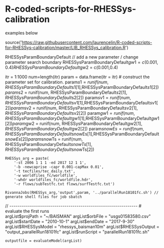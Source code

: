 # R-coded-scripts-for-RHESSys-calibration
examples below

source('https://raw.githubusercontent.com/laurencelin/R-coded-scripts-for-RHESSys-calibration/master/LIB_RHESSys_calibration.R')


RHESSysParamBoundaryDefault 
// add a new parameter / change parameter search boundary
	RHESSysParamBoundaryDefault$gw1 = c(0.001,0.4)
	RHESSysParamBoundaryDefault$gw2 = c(0.001,0.4)
  
  itr = 1:1000
	num=length(itr) 
	param = data.frame(itr = itr) # construct the parameter set for calibration. 
	param$s1 = runif(num, RHESSysParamBoundaryDefault$s1[1],RHESSysParamBoundaryDefault$s1[2])
	param$s2 = runif(num, RHESSysParamBoundaryDefault$s2[1],RHESSysParamBoundaryDefault$s2[2])
	param$sv1 = runif(num, RHESSysParamBoundaryDefault$sv1[1],RHESSysParamBoundaryDefault$sv1[2])
	param$sv2 = runif(num, RHESSysParamBoundaryDefault$sv2[1],RHESSysParamBoundaryDefault$sv2[2])
	param$gw1 = runif(num, RHESSysParamBoundaryDefault$gw1[1],RHESSysParamBoundaryDefault$gw1[2])
	param$gw2 = runif(num, RHESSysParamBoundaryDefault$gw2[1],RHESSysParamBoundaryDefault$gw2[2])
	param$snowEs = runif(num, RHESSysParamBoundaryDefault$snowEs[1],RHESSysParamBoundaryDefault$snowEs[2])
	param$snowTs = runif(num, RHESSysParamBoundaryDefault$snowTs[1],RHESSysParamBoundaryDefault$snowTs[2])
	
		
	RHESSys_arg = paste(
		'-st 2006 1 1 1 -ed 2017 12 1 1',
		'-b -newcaprise -capr 0.001-capMax 0.01',
		'-t tecfiles/tec_daily.txt',
		'-w worldfiles_fc/worldfile',
		'-whdr worldfiles_fc/worldfile.hdr',
		'-r flows/subTestfc.txt flows/surfTestfc.txt')
			   
	RivannaJobs(RHESSys_arg,'output',param, '../parallelRun18101fc.sh') // generate shell files for job sbatch
  
  
  // ----------------------------------------------------------------- 
	# evaluate the first runs  
	argList$projPath		= "~/BAISMAN"
	argList$orbFile			= "usgs01583580.csv"
	argList$startDate		= "2010-10-1"
	argList$endDate			= "2017-9-30"
	argList$RHESSysModel	= "rhessys_baisman10m"
	argList$RHESSysOutput	= "output_parallelRun18101fc"
	argList$runScript		= "parallelRun18101fc.sh"
	
	outputfile = evaluateModel(argList)



